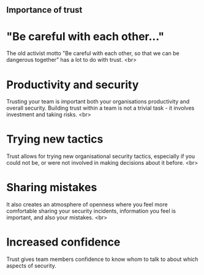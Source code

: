 
## Importance of trust

# &quot;Be careful with each other...&quot;
The old activist motto &quot;Be careful with each other, so that we can be dangerous together” has a lot to do with trust.
&lt;br&gt;
# Productivity and security
Trusting your team is important both your organisations productivity and overall security. Building  trust  within  a  team  is  not  a  trivial  task - it  involves  investment  and  taking risks.
&lt;br&gt;
# Trying new tactics
Trust allows for trying new organisational security tactics, especially if you could not be, or were not involved in making decisions about it before.
&lt;br&gt;
# Sharing mistakes
It also creates an atmosphere of openness where you feel more comfortable sharing your security incidents, information you feel is important, and also your mistakes.
&lt;br&gt;
# Increased confidence
Trust gives team members confidence to know whom to talk to about which aspects of security.
